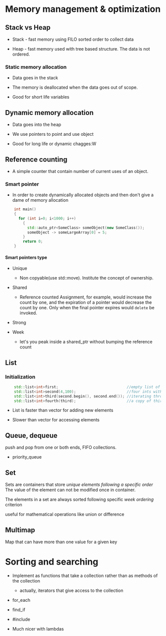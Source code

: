 # Memory management & optimization

## Stack vs Heap

* Stack - fast memory using FILO sorted order to collect data

* Heap - fast memory used with tree based structure. The data is not ordered.

### Static memory allocation

* Data goes in the stack

* The memory is deallocated when the data goes out of scope.

* Good for short life variables

## Dynamic memory allocation

* Data goes into the heap

* We use pointers to point and use object

* Good for long life or dynamic chagges:W

## Reference counting

* A simple counter that contain number of current uses of an object.

### Smart pointer

* In order to create dynamically allocated objects and then don't give
a dame of memory allocation

```cpp
    int main()
    {
      for (int i=0; i<1000; i++)
        {
          std::auto_ptr<SomeClass> someObject(new SomeClass());
          someObject -> someLargeArray[0] = 5;
        }
        return 0;
    }
```

#### Smart pointers type

* Unique
  - Non copyable(use std::move). Institute the concept of ownership.

* Shared
  - Reference counted
      Assignment, for example, would increase the count by one, and the
      expiration of a pointer would decrease the count by one. Only when
      the final pointer expires would `delete` be invoked.

* Strong

* Week
  - let's you peak inside a shared_ptr without bumping the reference count

## List

### Initialization

```cpp
    std::list<int>first;                               //empty list of ints
    std::list<int>second(4,100);                       //four ints with value 100
    std::list<int>third(second.begin(), second.end()); //iterating through second
    std::list<int>fourth(third);                       //a copy of third
```
* List is faster than vector for adding new elements

* Slower than vector for accessing elements

## Queue, dequeue

push and pop from one or both ends, FIFO collections.

* priority_queue

## Set

Sets are containers that store _unique elements following a specific order_
The value of the element can not be modified once in container.

The elements in a set are always sorted following specific _week ordering_ criterion

useful for mathematical operations like union or difference

## Multimap

Map that can have more than one value for a given key

# Sorting and searching

* Implement as functions that take a collection rather than as
methods of the collection

  - actually, iterators that give access to the collection

* for_each

* find_if

* #include <algorithm>

* Much nicer with lambdas


